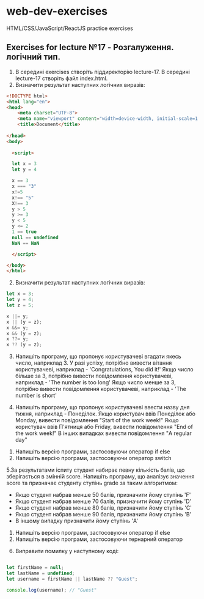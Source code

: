 # web-dev-exercises
HTML/CSS/JavaScript/ReactJS practice exercises

## Exercises for lecture №17 - Розгалуження. логічний тип.

1. В середині exercises створіть піддиректорію lecture-17. В середині lecture-17 створіть файл index.html.
1. Визначити результат наступних логічних виразів:

```html
<!DOCTYPE html>
<html lang="en">
<head>
    <meta charset="UTF-8">
    <meta name="viewport" content="width=device-width, initial-scale=1.0">
    <title>Document</title>
	
</head>
<body>
   
  <script>

  let x = 3
  let y = 4

  x == 3
  x === "3"
  x!=5
  x!== "5"
  X!== 3
  y > 5
  y >= 3
  y < 5
  y <= 2
  1 == true
  null == undefined
  NaN == NaN

  </script>

</body>
</html>

```

2. Визначити результат наступних логічних виразів:

```js
let x = 3;
let y = 4;
let z = 5;

x ||= y;
x || (y = z);
x &&= y;
x && (y = z);
x ??= y;
x ?? (y = z);

```

3. Напишіть програму, що пропонує користувачеві вгадати якесь число, наприклад 3. У разі успіху, потрібно вивести вітання користувачеві, наприклад - 'Congratulations, You did it!'
   Якщо число більше за 3, потрібно вивести повідомлення користувачеві, наприклад - 'The number is too long'
   Якщо число менше за 3, потрібно вивести повідомлення користувачеві, наприклад - 'The number is short'

4. Напишіть програму, що пропонує користувачеві ввести назву дня тижня, наприклад - Понеділок.
   Якщо користувач ввів Понеділок або Monday, вивести повідомлення "Start of the work week!"
   Якщо користувач ввів П'ятниця або Friday, вивести повідомлення "End of the work week!"
   В інших випадках вивести повідомлення "A regular day"

1) Напишіть версію програми, застосовуючи оператор if else
2) Напишіть версію програми, застосовуючи оператор switch

5.За результатами іспиту студент набирає певну кількість балів, що зберігається в змінній score. Напишіть програму, що аналізує значення score та призначає студенту ступінь grade за таким алгоритмом:

- Якщо студент набрав менше 50 балів, призначити йому ступінь 'F'
- Якщо студент набрав менше 70 балів, призначити йому ступінь 'D'
- Якщо студент набрав менше 80 балів, призначити йому ступінь 'C'
- Якщо студент набрав менше 90 балів, призначити йому ступінь 'B'
- В іншому випадку призначити йому ступінь 'A'

1) Напишіть версію програми, застосовуючи оператор if else
2) Напишіть версію програми, застосовуючи тернарний оператор



6. Виправити помилку у наступному коді:

```js

let firstName = null;
let lastName = undefined;
let username = firstName || lastName ?? "Guest";

console.log(username); // "Guest"

```